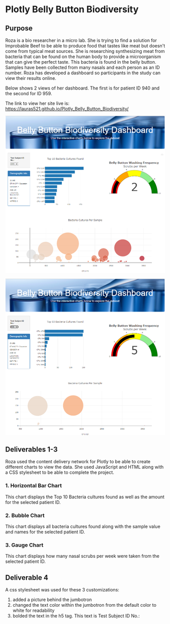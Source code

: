 # Plotly Belly Button Biodiversity

## Purpose
Roza is a bio researcher in a micro lab.  She is trying to find a solution for Improbable Beef to be able to produce food that tastes like meat but doesn't come from typical meat sources.  She is researching synthesizing meat from bacteria that can be found on the human body to provide a microorganism that can give the perfect taste.  This bacteria is found in the belly button.  Samples have been collected from many nasals and each person as an ID number.  Roza has developed a dashboard so participants in the study can view their results online.  

Below shows 2 views of her dashboard.  The first is for patient ID 940 and the second for ID 959.  

The link to view her site live is:
https://lauras521.github.io/Plotly_Belly_Button_Biodiversity/

<p align="center">
  <img src = https://github.com/lauras521/Plotly_Belly_Button_Biodiversity/blob/b46e9967fa90efb34379231ae267b59220d5cac4/Resources/Capture1.PNG>
</p>



<p align="center">
  <img src = https://github.com/lauras521/Plotly_Belly_Button_Biodiversity/blob/b46e9967fa90efb34379231ae267b59220d5cac4/Resources/Capture2.PNG>
</p>


## Deliverables 1-3
Roza used the content delivery network for Plotly to be able to create different charts to view the data.  She used JavaScript and HTML along with a CSS stylesheet to be able to complete the project.  

### 1. Horizontal Bar Chart
This chart displays the Top 10 Bacteria cultures found as well as the amount for the selected patient ID.

### 2. Bubble Chart
This chart displays all bacteria cultures found along with the sample value and names for the selected patient ID. 

### 3. Gauge Chart
This chart displays how many nasal scrubs per week were taken from the selected patient ID.

## Deliverable 4
A css stylesheet was used for these 3 customizations:
1. added a picture behind the jumbotron
2. changed the text color within the jumbotron from the default color to white for readability
3. bolded the text in the h5 tag.  This text is Test Subject ID No.: 

